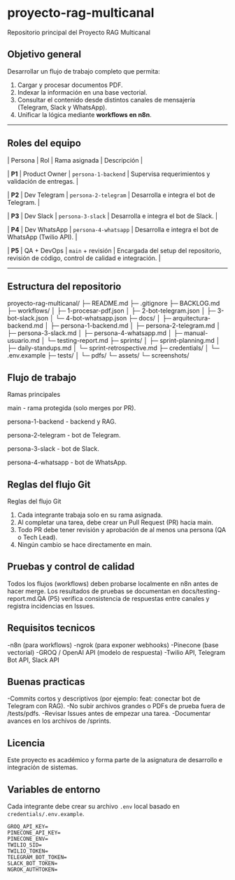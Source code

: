 # proyecto-rag-multicanal
Repositorio principal del Proyecto RAG Multicanal

##  Objetivo general

Desarrollar un flujo de trabajo completo que permita:
1. Cargar y procesar documentos PDF.
2. Indexar la información en una base vectorial.
3. Consultar el contenido desde distintos canales de mensajería (Telegram, Slack y WhatsApp).
4. Unificar la lógica mediante **workflows en n8n**.


---

## Roles del equipo

| Persona | Rol | Rama asignada | Descripción |

| **P1** | Product Owner | `persona-1-backend` | Supervisa requerimientos y validación de entregas. |

| **P2** | Dev Telegram | `persona-2-telegram` | Desarrolla e integra el bot de Telegram. |

| **P3** | Dev Slack | `persona-3-slack` | Desarrolla e integra el bot de Slack. |

| **P4** | Dev WhatsApp | `persona-4-whatsapp` | Desarrolla e integra el bot de WhatsApp (Twilio API). |

| **P5** | QA + DevOps | `main` + revisión | Encargada del setup del repositorio, revisión de código, control de calidad e integración. |

---

##  Estructura del repositorio

proyecto-rag-multicanal/
├─ README.md
├─ .gitignore
├─ BACKLOG.md
├─ workflows/
│ ├─ 1-procesar-pdf.json
│ ├─ 2-bot-telegram.json
│ ├─ 3-bot-slack.json
│ └─ 4-bot-whatsapp.json
├─ docs/
│ ├─ arquitectura-backend.md
│ ├─ persona-1-backend.md
│ ├─ persona-2-telegram.md
│ ├─ persona-3-slack.md
│ ├─ persona-4-whatsapp.md
│ ├─ manual-usuario.md
│ └─ testing-report.md
├─ sprints/
│ ├─ sprint-planning.md
│ ├─ daily-standups.md
│ └─ sprint-retrospective.md
├─ credentials/
│ └─ .env.example
├─ tests/
│ └─ pdfs/
└─ assets/
└─ screenshots/

##  Flujo de trabajo

Ramas principales

main - rama protegida (solo merges por PR).

persona-1-backend - backend y RAG.

persona-2-telegram - bot de Telegram.

persona-3-slack - bot de Slack.

persona-4-whatsapp - bot de WhatsApp.

## Reglas del flujo Git
Reglas del flujo Git

1. Cada integrante trabaja solo en su rama asignada.
2. Al completar una tarea, debe crear un Pull Request (PR) hacia main.
3. Todo PR debe tener revisión y aprobación de al menos una persona (QA o Tech Lead).
4. Ningún cambio se hace directamente en main.


## Pruebas y control de calidad

Todos los flujos (workflows) deben probarse localmente en n8n antes de hacer merge. Los resultados de pruebas se documentan en docs/testing-report.md.QA (P5) verifica consistencia de respuestas entre canales y registra incidencias en Issues.

## Requisitos tecnicos

-n8n (para workflows)
-ngrok (para exponer webhooks)
-Pinecone (base vectorial)
-GROQ / OpenAI API (modelo de respuesta)
-Twilio API, Telegram Bot API, Slack API

## Buenas practicas

-Commits cortos y descriptivos (por ejemplo: feat: conectar bot de Telegram con RAG).
-No subir archivos grandes o PDFs de prueba fuera de /tests/pdfs.
-Revisar Issues antes de empezar una tarea.
-Documentar avances en los archivos de /sprints.

## Licencia

Este proyecto es académico y forma parte de la asignatura de desarrollo e integración de sistemas.

## Variables de entorno

Cada integrante debe crear su archivo `.env` local basado en `credentials/.env.example`.

```env
GROQ_API_KEY=
PINECONE_API_KEY=
PINECONE_ENV=
TWILIO_SID=
TWILIO_TOKEN=
TELEGRAM_BOT_TOKEN=
SLACK_BOT_TOKEN=
NGROK_AUTHTOKEN=



